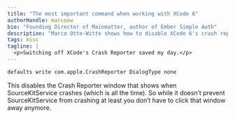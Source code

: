 ```yaml
---
title: "The most important command when working with XCode 6"
authorHandle: marcoow
bio: "Founding Director of Mainmatter, author of Ember Simple Auth"
description: "Marco Otte-Witte shows how to disable XCode 6's crash reporter dialog for a less annoying development experience."
tags: misc
tagline: |
  <p>Switching off XCode's Crash Reporter saved my day.</p>
---
```


```bash
defaults write com.apple.CrashReporter DialogType none
```

This disables the Crash Reporter window that shows when SourceKitService crashes (which is all the time). So while it doesn’t prevent SourceKitService from crashing at least you don’t have to click that window away anymore.
